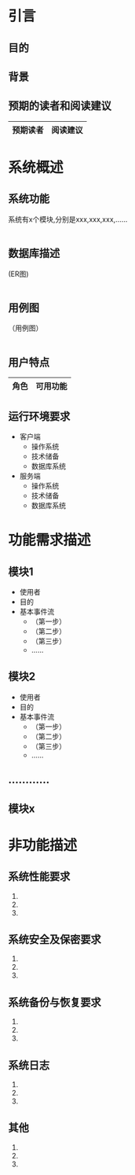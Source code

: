 # 引言

## 目的
## 背景
## 预期的读者和阅读建议

| 预期读者 |  阅读建议 |
| ------- | -------- |

# 系统概述

## 系统功能

系统有x个模块,分别是xxx,xxx,xxx,……
```mermaid

```

## 数据库描述

(ER图)
```mermaid

```

## 用例图

（用例图）
```mermaid

```

## 用户特点

| 角色 |  可用功能 |
| --- | -------- |

## 运行环境要求
- 客户端
    - 操作系统
    - 技术储备
    - 数据库系统
- 服务端
    - 操作系统
    - 技术储备
    - 数据库系统

# 功能需求描述

## 模块1

- 使用者
- 目的
- 基本事件流
    - （第一步）
    - （第二步）
    - （第三步）
    - ……

## 模块2

- 使用者
- 目的
- 基本事件流
    - （第一步）
    - （第二步）
    - （第三步）
    - ……

## …………

## 模块x

# 非功能描述

## 系统性能要求

1.
2.
3.

## 系统安全及保密要求

1.
2.
3.

## 系统备份与恢复要求

1.
2.
3.

## 系统日志

1.
2.
3.

## 其他

1.
2.
3.
